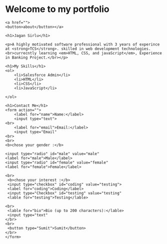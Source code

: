 <!DOCTYPE html>
<html lang="en">
<head>
    <meta charset="UTF-8">
    <meta name="viewport" content="width=device-width, initial-scale=1.0">
    <title>Document</title>
</head>
<body>
    <h1>Welcome to my portfolio</h1>

    <a href="">
    <button>about</button></a>

    <h1>Jagan Sirlu</h1>

    <p>A highly motivated software professional with 3 years of experince at <strong>TCS</strong>. skilled in web development technologies. <br>currecntly learning <em>HTML, CSS, and javaScript</em>, Experience in Banking Project.</br></p>

    <h1>My Skills</h1>
    <ol>
        <li>Salesforce Admin</li>
        <li>HTML</li>
        <li>CSS</li>
        <li>JavaScript</li>
        
    </ol>

    <h1>Contact Me</h1>
    <form action="">
        <label for="name">Name:</label>
        <input type="text">
    <br> 
        <label for="email">Email:</label>
        <input type="Email"
    <br>
    <br>
    <b>chose your gender :</b>

    <input type="radio" id="male" value="male"
    <label for="male">Male</label>
    <input type="radio" id="female" value="female"
    <label for="female">Female</label>
    
    <br>
     <b>chose your interest :</b>
     <input type="checkbox" id="coding" value="testing">
     <label for="coding">Coding</label>
     <input type="Checkbox" id="testing" value="testing"
     <lable for="testing">Testing</lable>

    <br>
     <lable for="bio">Bio (up to 200 characters):</lable>
     <input type="text"
    </br>
    <br>
     <button type="Sumit">Sumit</button>
    </br>
    </form>
</body>
</html>